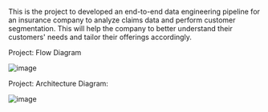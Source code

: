 This is the project to developed an end-to-end data engineering pipeline for an insurance company to analyze claims data and perform customer segmentation. 
This will help the company to better understand their customers' needs and tailor their offerings accordingly.


Project: Flow Diagram

![image](https://github.com/user-attachments/assets/4d72be4d-245a-4cba-b744-7b5760f8ec3d)

Project: Architecture Diagram:

![image](https://github.com/user-attachments/assets/d251fff7-5a65-4060-b787-209ee4993b1d)

